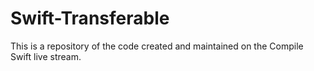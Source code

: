 # Swift-Transferable
This is a repository of the code created and maintained on the Compile Swift live stream.
